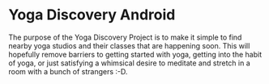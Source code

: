 # Yoga Discovery Android

The purpose of the Yoga Discovery Project is to make it simple to 
find nearby yoga studios and their classes that are happening soon.
This will hopefully remove barriers to getting started with yoga, 
getting into the habit of yoga, or just satisfying a whimsical desire
to meditate and stretch in a room with a bunch of strangers :-D.

